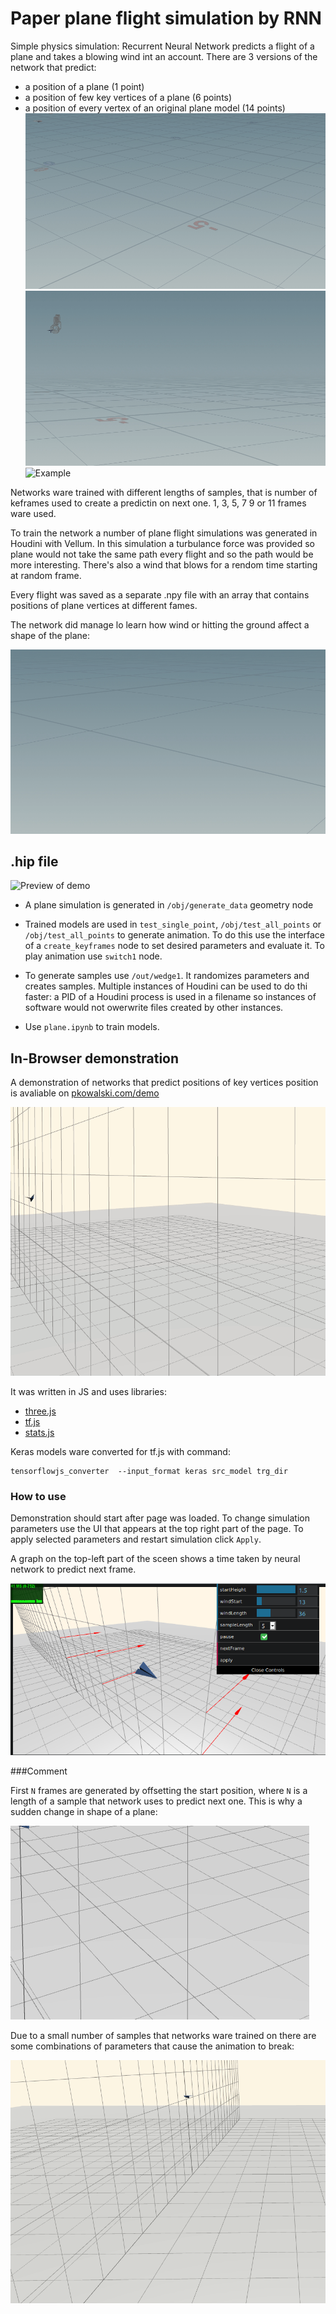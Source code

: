 # Paper plane flight simulation by RNN
Simple physics simulation: Recurrent Neural Network predicts a flight of a plane and takes a blowing wind int an account.
There are 3 versions of the network that predict:
* a position of a plane (1 point)
* a position of few key vertices of a plane (6 points)
* a position of every vertex of an original plane model (14 points)
![Example](img/3.gif)
![Example](img/2.gif)
![Example](img/1.gif)

Networks ware trained with different lengths of samples, that is number of keframes used to create a predictin on next one. 1, 3, 5, 7 9 or 11 frames ware used.

To train the network a number of plane flight simulations was generated in Houdini with Vellum. In this simulation a turbulance force was provided so plane would not take the same path every flight and so the path would be more interesting. There's also a wind that blows for a rendom time starting at random frame. 

Every flight was saved as a separate .npy file with an array that contains positions of plane vertices at different fames. 

The network did manage lo learn how wind or hitting the ground affect a shape of the plane:

![Example](img/prev_wings.gif)

## .hip file
![Preview of demo](img/hip.gif)

* A plane simulation is generated in `/obj/generate_data` geometry node

* Trained models are used in `test_single_point`, `/obj/test_all_points` or `/obj/test_all_points` to generate animation. To do this use the interface of a `create_keyframes` node to set desired parameters and evaluate it. To play animation use `switch1` node.

* To generate samples use `/out/wedge1`. It randomizes parameters and creates samples. Multiple instances of Houdini can be used to do thi faster: a PID of a Houdini process is used in a filename so instances of software would not owerwrite files created by other instances.

* Use `plane.ipynb` to train models.

## In-Browser demonstration
A demonstration of networks that predict positions of key vertices position is avaliable on [pkowalski.com/demo](www.pkowalski.com/demo)

![Preview of demo](img/prev.gif)

It was written in JS and uses libraries:
* [three.js](https://threejs.org/)
* [tf.js](https://www.tensorflow.org/js)
* [stats.js](https://github.com/mrdoob/stats.js/)

Keras models ware converted for tf.js with command:
```
tensorflowjs_converter  --input_format keras src_model trg_dir
```

### How to use
Demonstration should start after page was loaded. To change simulation parameters use the UI that appears at the top right part of the page. To apply selected parameters and restart simulation click `Apply`. 

A graph on the top-left part of the sceen shows a time taken by neural network to predict next frame.

![Screenshot of demo](img/demo.png)

###Comment

First `N` frames are generated by offsetting the start position, where `N` is a length of a sample that network uses to predict next one. This is why a sudden change in shape of a plane:

![Example](img/first_frames.gif)

Due to a small number of samples that networks ware trained on there are some combinations of parameters that cause the animation to break:

![Broken example](img/prev_broken.gif)
